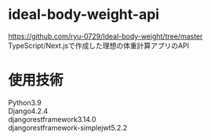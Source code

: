 # ideal-body-weight-api

https://github.com/ryu-0729/Ideal-body-weight/tree/master  
TypeScript/Next.jsで作成した理想の体重計算アプリのAPI

# 使用技術

Python3.9  
Django4.2.4  
djangorestframework3.14.0  
djangorestframework-simplejwt5.2.2  
